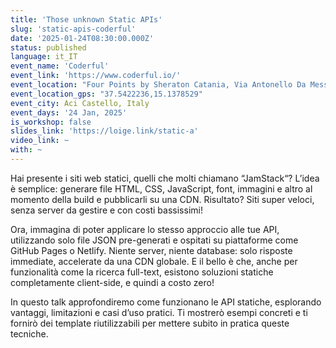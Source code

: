 ```yaml
---
title: 'Those unknown Static APIs'
slug: 'static-apis-coderful'
date: '2025-01-24T08:30:00.000Z'
status: published
language: it_IT
event_name: 'Coderful'
event_link: 'https://www.coderful.io/'
event_location: "Four Points by Sheraton Catania, Via Antonello Da Messina 45 Aci Castello, 95021 Catania, CT, Italy"
event_location_gps: "37.5422236,15.1378529"
event_city: Aci Castello, Italy
event_days: '24 Jan, 2025'
is_workshop: false
slides_link: 'https://loige.link/static-a'
video_link: ~
with: ~
---
```


Hai presente i siti web statici, quelli che molti chiamano “JamStack“? L’idea è
semplice: generare file HTML, CSS, JavaScript, font, immagini e altro al momento
della build e pubblicarli su una CDN. Risultato? Siti super veloci, senza server
da gestire e con costi bassissimi!

Ora, immagina di poter applicare lo stesso approccio alle tue API, utilizzando
solo file JSON pre-generati e ospitati su piattaforme come GitHub Pages o
Netlify. Niente server, niente database: solo risposte immediate, accelerate da
una CDN globale. E il bello è che, anche per funzionalità come la ricerca
full-text, esistono soluzioni statiche completamente client-side, e quindi a
costo zero!

In questo talk approfondiremo come funzionano le API statiche, esplorando
vantaggi, limitazioni e casi d’uso pratici. Ti mostrerò esempi concreti e ti
fornirò dei template riutilizzabili per mettere subito in pratica queste
tecniche.
